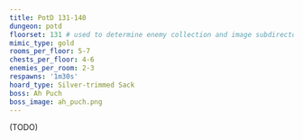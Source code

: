 ```yaml
---
title: PotD 131-140
dungeon: potd
floorset: 131 # used to determine enemy collection and image subdirectory
mimic_type: gold
rooms_per_floor: 5-7
chests_per_floor: 4-6
enemies_per_room: 2-3
respawns: '1m30s'
hoard_type: Silver-trimmed Sack
boss: Ah Puch
boss_image: ah_puch.png
---
```


(TODO)

